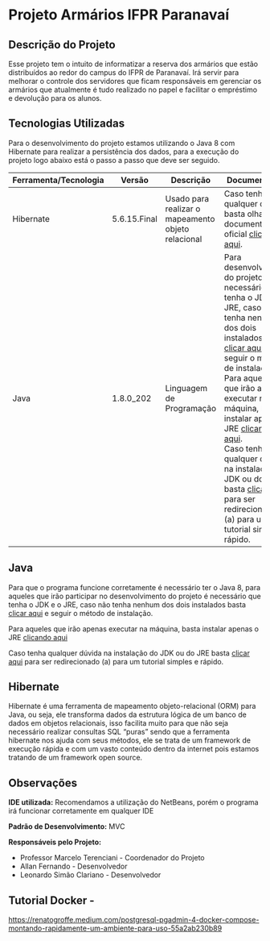 # Projeto Armários IFPR Paranavaí
## Descrição do Projeto
Esse projeto tem o intuito de informatizar a reserva dos armários que estão distribuídos ao redor do campus do IFPR de Paranavaí. Irá servir para melhorar o controle dos servidores que ficam responsáveis em gerenciar os armários que atualmente é tudo realizado no papel e facilitar o empréstimo e devolução para os alunos.

## Tecnologias Utilizadas
Para o desenvolvimento do projeto estamos utilizando o Java 8 com Hibernate para realizar a persistência dos dados, para a execução do projeto logo abaixo está o passo a passo que deve ser seguido.

| Ferramenta/Tecnologia |  Versão   |        Descrição         | Documentação |   
|-----------------------|-----------|--------------------------|-----------|
| Hibernate             | 5.6.15.Final | Usado para realizar o mapeamento objeto relacional | Caso tenha qualquer dúvida basta olhar a documentação oficial [clicando aqui](https://docs.jboss.org/hibernate/orm/6.2/quickstart/html_single/#obtaining). |
| Java                  | 1.8.0_202 | Linguagem de Programação | Para desenvolvedores do projeto é necessário  que tenha o JDK e o JRE, caso não tenha nenhum dos dois instalados basta [clicar aqui](https://www.oracle.com/br/java/technologies/javase/javase8-archive-downloads.html) e seguir o método de instalação. <br/> Para aqueles que irão apenas executar na máquina, basta instalar apenas o JRE [clicando aqui](https://www.oracle.com/br/java/technologies/javase/javase8-archive-downloads.html). <br/> Caso tenha qualquer dúvida na instalação do JDK ou do JRE basta [clicar aqui](https://mauriciogeneroso.medium.com/configurando-java-1-instala%C3%A7%C3%A3o-do-jre-e-do-jdk-no-windows-38cacace0377) para ser redirecionado (a) para um tutorial simples e rápido. |


## Java
Para que o programa funcione corretamente é necessário ter o Java 8, para aqueles que irão participar no desenvolvimento do projeto é necessário  que tenha o JDK e o JRE, caso não tenha nenhum dos dois instalados basta [clicar aqui](https://www.oracle.com/br/java/technologies/javase/javase8-archive-downloads.html) e seguir o método de instalação.

Para aqueles que irão apenas executar na máquina, basta instalar apenas o JRE [clicando aqui](https://www.oracle.com/br/java/technologies/javase/javase8-archive-downloads.html)

Caso tenha qualquer dúvida na instalação do JDK ou do JRE basta [clicar aqui](https://mauriciogeneroso.medium.com/configurando-java-1-instala%C3%A7%C3%A3o-do-jre-e-do-jdk-no-windows-38cacace0377) para ser redirecionado (a) para um tutorial simples e rápido.

## Hibernate
Hibernate é uma ferramenta de mapeamento objeto-relacional (ORM) para Java, ou seja, ele transforma dados da estrutura lógica de um banco de dados em objetos relacionais, isso facilita muito para que não seja necessário realizar consultas SQL “puras” sendo que a ferramenta hibernate nos ajuda com seus métodos, ele se trata de um framework de execução rápida e com um vasto conteúdo dentro da internet pois estamos tratando de um framework open source.

## Observações
**IDE utilizada:** Recomendamos a utilização do NetBeans, porém o programa irá funcionar corretamente em qualquer IDE

**Padrão de Desenvolvimento:** MVC

**Responsáveis pelo Projeto:**

- Professor Marcelo Terenciani - Coordenador do Projeto
- Allan Fernando - Desenvolvedor
- Leonardo Simão Clariano - Desenvolvedor

## Tutorial Docker - 
https://renatogroffe.medium.com/postgresql-pgadmin-4-docker-compose-montando-rapidamente-um-ambiente-para-uso-55a2ab230b89


